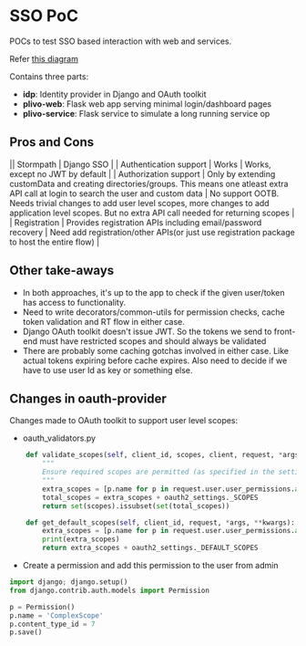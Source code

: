 SSO PoC
=======

POCs to test SSO based interaction with web and services.

Refer [this diagram](https://docs.google.com/a/plivo.com/drawings/d/1adtR_GOU-Wo1CDlzER3OjtsBLn_cMhDGT6BcgZZM_dA/edit?usp=sharing)

Contains three parts:
* **idp**: Identity provider in Django and OAuth toolkit
* **plivo-web**: Flask web app serving minimal login/dashboard pages
* **plivo-service**: Flask service to simulate a long running service op

Pros and Cons
-------------

|| Stormpath | Django SSO |
| Authentication support | Works | Works, except no JWT by default |
| Authorization support | Only by extending customData and creating directories/groups. This means one atleast extra API call at login to search the user and custom data | No support OOTB. Needs trivial changes to add user level scopes, more changes to add application level scopes. But no extra API call needed for returning scopes |
| Registration | Provides registration APIs including email/password recovery | Need add registration/other APIs(or just use registration package to host the entire flow) |


Other take-aways
----------------

* In both approaches, it's up to the app to check if the given user/token has access to functionality.
* Need to write decorators/common-utils for permission checks, cache token validation and RT flow in either case.
* Django OAuth toolkit doesn't issue JWT. So the tokens we send to front-end must have restricted scopes and should always be validated
* There are probably some caching gotchas involved in either case. Like actual tokens expiring before cache expires. Also need to decide if we have to use user Id as key or something else.


Changes in oauth-provider
-------------------------

Changes made to OAuth toolkit to support user level scopes:

* oauth_validators.py

```python
    def validate_scopes(self, client_id, scopes, client, request, *args, **kwargs):
        """
        Ensure required scopes are permitted (as specified in the settings file)
        """
        extra_scopes = [p.name for p in request.user.user_permissions.all()]
        total_scopes = extra_scopes + oauth2_settings._SCOPES
        return set(scopes).issubset(set(total_scopes))

    def get_default_scopes(self, client_id, request, *args, **kwargs):
        extra_scopes = [p.name for p in request.user.user_permissions.all()]
        print(extra_scopes)
        return extra_scopes + oauth2_settings._DEFAULT_SCOPES
```

* Create a permission and add this permission to the user from admin

```python
import django; django.setup()
from django.contrib.auth.models import Permission

p = Permission()
p.name = 'ComplexScope'
p.content_type_id = 7
p.save()

```